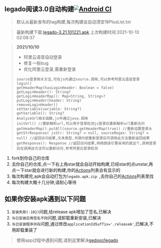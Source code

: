 ## legado阅读3.0自动构建[![Android CI](https://github.com/10bits/gedoor-Build/workflows/Android%20CI/badge.svg)](https://github.com/10bits/gedoor-Build/actions)

> 默认从最新发布的tag构建,每次构建会自动清空18PlusList.txt

> 最新构建下载:[legado-3.21.101221.apk](https://github.com/EternalTimes/gedoor-Build/releases/download/legado-3.21.101221/legado-3.21.101221.apk) 上次构建时间:2021-10-13 02:09:37
<!--start-->
> **2021/10/10**
> 
> * 阿里云语音自动登录
> * 修复一些bug
> * 优化阿里云登录,需重新登录
> 
> ```
> source登录相关方法,可在js内通过source.调用,可以参考阿里云语音登录
> login()
> getHeaderMap(hasLoginHeader: Boolean = false)
> getLoginHeader(): String?
> getLoginHeaderMap(): Map<String, String>?
> putLoginHeader(header: String)
> removeLoginHeader()
> setVariable(variable: String?)
> getVariable(): String?
> AnalyzeUrl相关函数,js中通过java.调用
> initUrl() //重新解析url,可以用于登录检测js登录后重新解析url重新访问
> getHeaderMap().putAll(source.getHeaderMap(true)) //重新设置登录头
> getStrResponse( jsStr: String? = null, sourceRegex: String? = null) //返回访问结果,文本类型,书源内部重新登录后可调用此方法重新返回结果
> getResponse(): Response //返回访问结果,网络朗读引擎采用的是这个,调用登录后在调用这方法可以重新访问,参考阿里云登录检测
> ```
<!--end-->
  
1. fork到你自己的仓库
2. 去你自己的仓库,点一下右上角star就会自动开始构建,已经star的点unstar,再点一下star就会进行新的构建,你的[Actions](https://github.com/10bits/gedoor-Build/actions)列表会有显示的
3. 每次构建完,apk会自动打包为`legado.apk.zip
`,去你自己的[Actions](https://github.com/10bits/gedoor-Build/actions)列表里找
4. 每次构建大概十几分钟,请耐心等待

## 如果你安装apk遇到以下问题

1. `安装失败(-102)`问题,给release apk增加了签名,已解决
2. `与已安装应用签名不同`问题,请卸载重新安装,已解决
3. `与已安装程序共存`问题,通过修改`applicationIdSuffix='.releaseA'`,已解决,不用卸载重装了
> 使用app过程中遇到问题,请到这里解决[gedoor/legado](https://github.com/gedoor/legado/issues)

